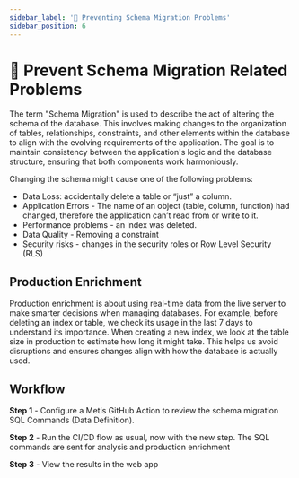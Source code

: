 ```yaml
---
sidebar_label: '🚨 Preventing Schema Migration Problems'
sidebar_position: 6
---
```


# 🚨 Prevent Schema Migration Related Problems
The term "Schema Migration" is used to describe the act of altering the schema of the database. This involves making changes to the organization of tables, relationships, constraints, and other elements within the database to align with the evolving requirements of the application. The goal is to maintain consistency between the application's logic and the database structure, ensuring that both components work harmoniously.

Changing the schema might cause one of the following problems:

- Data Loss: accidentally delete a table or “just” a column.
- Application Errors - The name of an object (table, column, function) had changed, therefore the application can’t read from or write to it.
- Performance problems - an index was deleted.
- Data Quality - Removing a constraint
- Security risks - changes in the security roles or Row Level Security (RLS)


## Production Enrichment

Production enrichment is about using real-time data from the live server to make smarter decisions when managing databases. For example, before deleting an index or table, we check its usage in the last 7 days to understand its importance. When creating a new index, we look at the table size in production to estimate how long it might take. This helps us avoid disruptions and ensures changes align with how the database is actually used.

## Workflow

**Step 1** - Configure a Metis GitHub Action to review the schema migration SQL Commands (Data Definition). 

**Step 2** - Run the CI/CD flow as usual, now with the new step. The SQL commands are sent for analysis and production enrichment

**Step 3** - View the results in the web app



